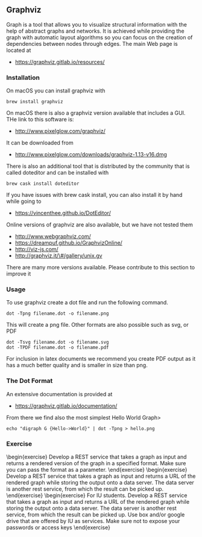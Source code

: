 Graphviz
--------

Graph is a tool that allows you to visualize structural information
with the help of abstract graphs and networks. It is achieved while
providing the graph with automatic layout algorithms so you can focus
on the creation of dependencies between nodes through edges. The main
Web page is located at

*   <https://graphviz.gitlab.io/resources/>

### Installation

On macOS you can install graphviz with

    brew install graphviz

On macOS there is also a graphviz version available that includes a GUI.
THe link to this software is:

-   <http://www.pixelglow.com/graphviz/>

It can be downloaded from

-   <http://www.pixelglow.com/downloads/graphviz-1.13-v16.dmg>

There is also an additional tool that is distributed by the community
that is called doteditor and can be installed with

    brew cask install doteditor

If you have issues with brew cask install, you can also install it by
hand while going to

-   <https://vincenthee.github.io/DotEditor/>

Online versions of graphviz are also available, but we have not tested
them

-   <http://www.webgraphviz.com/>
-   <https://dreampuf.github.io/GraphvizOnline/>
-   <http://viz-js.com/>
-   <http://graphviz.it/\#/gallery/unix.gv>

There are many more versions available. Please contribute to this
section to improve it

### Usage

To use graphviz create a dot file and run the following command.

    dot -Tpng filename.dot -o filename.png

This will create a png file. Other formats are also possible such as
svg, or PDF

    dot -Tsvg filename.dot -o filename.svg
    dot -TPDF filename.dot -o filename.pdf

For inclusion in latex documents we recommend you create PDF output as it
has a much better quality and is smaller in size than png.

### The Dot Format

An extensive documentation is provided at

* <https://graphviz.gitlab.io/documentation/>

From there we find also the most simplest Hello World Graph>

    echo "digraph G {Hello->World}" | dot -Tpng > hello.png

### Exercise

\begin{exercise}
Develop a REST service that takes a graph as input and returns a rendered version of the graph in a specified format. Make sure you can pass the format as a parameter.
\end{exercise}
\begin{exercise}
Develop a REST service that takes a graph as input and returns a URL of the rendered graph while storing the output onto a data server. The data server is another rest service, from which the result can be picked up. 
\end{exercise}
\begin{exercise}
For IU students. Develop a REST service that takes a graph as input and returns a URL of the rendered graph while storing the output onto a data server. The data server is another rest service, from which the result can be picked up. Use box and/or google drive that are offered by IU as services. Make sure not to expose your passwords or access keys
\end{exercise}

